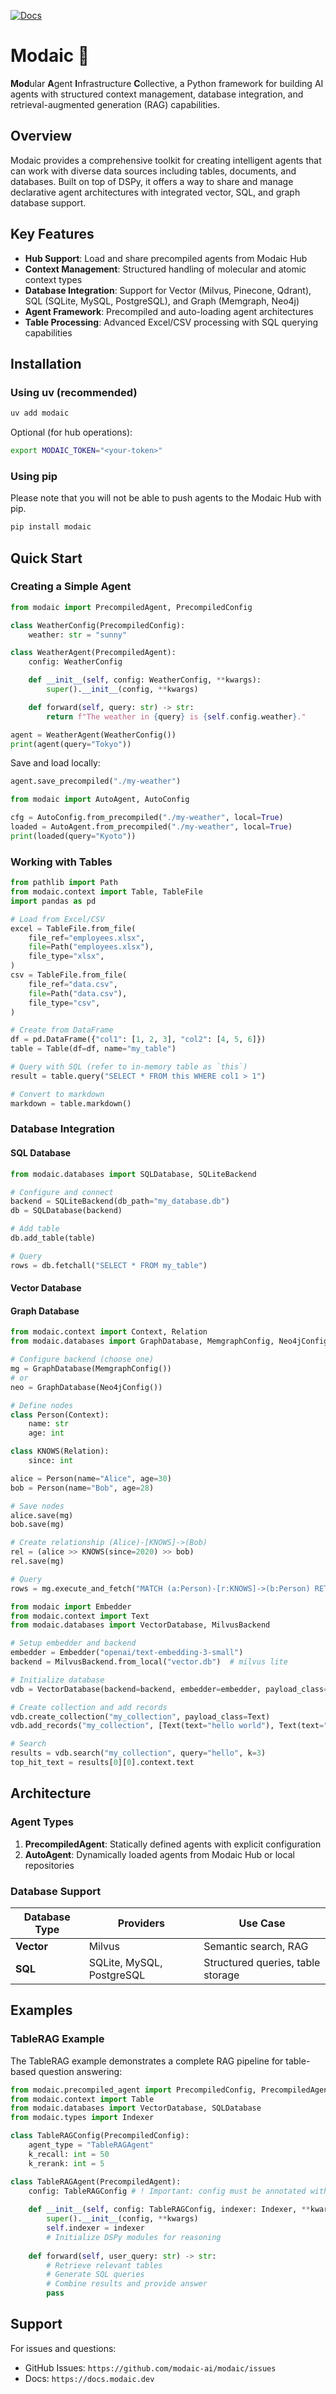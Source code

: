 [![Docs](https://img.shields.io/badge/docs-available-brightgreen.svg)](https://docs.modaic.dev)
# Modaic 🐙
**Mod**ular **A**gent **I**nfrastructure **C**ollective, a Python framework for building AI agents with structured context management, database integration, and retrieval-augmented generation (RAG) capabilities.

## Overview

Modaic provides a comprehensive toolkit for creating intelligent agents that can work with diverse data sources including tables, documents, and databases. Built on top of DSPy, it offers a way to share and manage declarative agent architectures with integrated vector, SQL, and graph database support.

## Key Features

- **Hub Support**: Load and share precompiled agents from Modaic Hub
- **Context Management**: Structured handling of molecular and atomic context types
- **Database Integration**: Support for Vector (Milvus, Pinecone, Qdrant), SQL (SQLite, MySQL, PostgreSQL), and Graph (Memgraph, Neo4j)
- **Agent Framework**: Precompiled and auto-loading agent architectures
- **Table Processing**: Advanced Excel/CSV processing with SQL querying capabilities


## Installation

### Using uv (recommended)

```bash
uv add modaic
```

Optional (for hub operations):

```bash
export MODAIC_TOKEN="<your-token>"
```

### Using pip
Please note that you will not be able to push agents to the Modaic Hub with pip.
```bash
pip install modaic
```
## Quick Start

### Creating a Simple Agent

```python
from modaic import PrecompiledAgent, PrecompiledConfig

class WeatherConfig(PrecompiledConfig):
    weather: str = "sunny"

class WeatherAgent(PrecompiledAgent):
    config: WeatherConfig

    def __init__(self, config: WeatherConfig, **kwargs):
        super().__init__(config, **kwargs)

    def forward(self, query: str) -> str:
        return f"The weather in {query} is {self.config.weather}."

agent = WeatherAgent(WeatherConfig())
print(agent(query="Tokyo"))
```

Save and load locally:

```python
agent.save_precompiled("./my-weather")

from modaic import AutoAgent, AutoConfig

cfg = AutoConfig.from_precompiled("./my-weather", local=True)
loaded = AutoAgent.from_precompiled("./my-weather", local=True)
print(loaded(query="Kyoto"))
```

### Working with Tables

```python
from pathlib import Path
from modaic.context import Table, TableFile
import pandas as pd

# Load from Excel/CSV
excel = TableFile.from_file(
    file_ref="employees.xlsx",
    file=Path("employees.xlsx"),
    file_type="xlsx",
)
csv = TableFile.from_file(
    file_ref="data.csv",
    file=Path("data.csv"),
    file_type="csv",
)

# Create from DataFrame
df = pd.DataFrame({"col1": [1, 2, 3], "col2": [4, 5, 6]})
table = Table(df=df, name="my_table")

# Query with SQL (refer to in-memory table as `this`)
result = table.query("SELECT * FROM this WHERE col1 > 1")

# Convert to markdown
markdown = table.markdown()
```

### Database Integration

#### SQL Database
```python
from modaic.databases import SQLDatabase, SQLiteBackend

# Configure and connect
backend = SQLiteBackend(db_path="my_database.db")
db = SQLDatabase(backend)

# Add table
db.add_table(table)

# Query
rows = db.fetchall("SELECT * FROM my_table")
```

#### Vector Database
#### Graph Database
```python
from modaic.context import Context, Relation
from modaic.databases import GraphDatabase, MemgraphConfig, Neo4jConfig

# Configure backend (choose one)
mg = GraphDatabase(MemgraphConfig())
# or
neo = GraphDatabase(Neo4jConfig())

# Define nodes
class Person(Context):
    name: str
    age: int

class KNOWS(Relation):
    since: int

alice = Person(name="Alice", age=30)
bob = Person(name="Bob", age=28)

# Save nodes
alice.save(mg)
bob.save(mg)

# Create relationship (Alice)-[KNOWS]->(Bob)
rel = (alice >> KNOWS(since=2020) >> bob)
rel.save(mg)

# Query
rows = mg.execute_and_fetch("MATCH (a:Person)-[r:KNOWS]->(b:Person) RETURN a, r, b LIMIT 5")
```
```python
from modaic import Embedder
from modaic.context import Text
from modaic.databases import VectorDatabase, MilvusBackend

# Setup embedder and backend
embedder = Embedder("openai/text-embedding-3-small")
backend = MilvusBackend.from_local("vector.db")  # milvus lite

# Initialize database
vdb = VectorDatabase(backend=backend, embedder=embedder, payload_class=Text)

# Create collection and add records
vdb.create_collection("my_collection", payload_class=Text)
vdb.add_records("my_collection", [Text(text="hello world"), Text(text="modaic makes sharing agents easy")])

# Search
results = vdb.search("my_collection", query="hello", k=3)
top_hit_text = results[0][0].context.text
```

## Architecture
### Agent Types

1. **PrecompiledAgent**: Statically defined agents with explicit configuration
2. **AutoAgent**: Dynamically loaded agents from Modaic Hub or local repositories

### Database Support

| Database Type | Providers | Use Case |
|---------------|-----------|----------|
| **Vector** | Milvus | Semantic search, RAG |
| **SQL** | SQLite, MySQL, PostgreSQL | Structured queries, table storage |

## Examples

### TableRAG Example

The TableRAG example demonstrates a complete RAG pipeline for table-based question answering:

```python
from modaic.precompiled_agent import PrecompiledConfig, PrecompiledAgent
from modaic.context import Table
from modaic.databases import VectorDatabase, SQLDatabase
from modaic.types import Indexer

class TableRAGConfig(PrecompiledConfig):
    agent_type = "TableRAGAgent"
    k_recall: int = 50
    k_rerank: int = 5

class TableRAGAgent(PrecompiledAgent):
    config: TableRAGConfig # ! Important: config must be annotated with the config class
    
    def __init__(self, config: TableRAGConfig, indexer: Indexer, **kwargs):
        super().__init__(config, **kwargs)
        self.indexer = indexer
        # Initialize DSPy modules for reasoning
    
    def forward(self, user_query: str) -> str:
        # Retrieve relevant tables
        # Generate SQL queries
        # Combine results and provide answer
        pass
```

## Support

For issues and questions:
- GitHub Issues: `https://github.com/modaic-ai/modaic/issues`
- Docs: `https://docs.modaic.dev`
